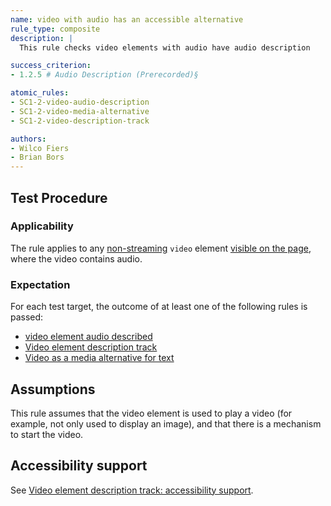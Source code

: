 ```yaml
---
name: video with audio has an accessible alternative
rule_type: composite
description: |
  This rule checks video elements with audio have audio description

success_criterion:
- 1.2.5 # Audio Description (Prerecorded)§

atomic_rules:
- SC1-2-video-audio-description
- SC1-2-video-media-alternative
- SC1-2-video-description-track

authors:
- Wilco Fiers
- Brian Bors
---
```


## Test Procedure

### Applicability

The rule applies to any [non-streaming](#non-streaming) `video` element [visible on the page](#visible-on-the-page), where the video contains audio.

### Expectation

For each test target, the outcome of at least one of the following rules is passed:

- [video element audio described](SC1-2-video-audio-description)
- [Video element description track](SC1-2-video-description-track)
- [Video as a media alternative for text](SC1-2-video-media-alternative)

## Assumptions

This rule assumes that the video element is used to play a video (for example, not only used to display an image), and that there is a mechanism to start the video.

## Accessibility support

See [Video element description track: accessibility support](SC1-2-Video-description-track.html#accessibility-support).

